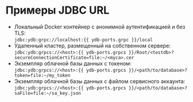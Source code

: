 # Примеры JDBC URL

- Локальный Docker контейнер с анонимной аутентификацией и без TLS:<br/>`jdbc:ydb:grpc://localhost:{{ ydb-ports.grpc }}/local`
- Удаленный кластер, размещенный на собственном сервере:<br/>`jdbc:ydb:grpcs://<host>:{{ ydb-ports.grpcs }}/Root/<testdb>?secureConnectionCertificate=file:~/<myca>.cer`
- Экземпляр облачной базы данных с токеном:<br/>`jdbc:ydb:grpcs://<host>:{{ ydb-ports.grpcs }}/<path/to/database>?token=file:~/my_token`
- Экземпляр облачной базы данных с файлом сервисного аккаунта:<br/>`jdbc:ydb:grpcs://<host>:{{ ydb-ports.grpcs }}/<path/to/database>?saFile=file:~/sa_key.json`